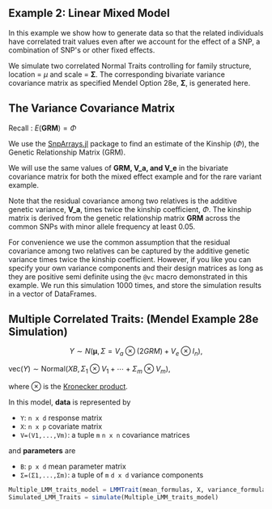 ## Example 2: Linear Mixed Model

In this example we show how to generate data so that the related individuals have correlated trait values even after we account for the effect of a SNP, a combination of SNP's or other fixed effects.


We simulate two correlated Normal Traits controlling for family structure, location = $\mu$ and scale = $\mathbf\Sigma$. 
The corresponding bivariate variance covariance matrix as specified Mendel Option 28e, $\mathbf{\Sigma}$, is generated here.

## The Variance Covariance Matrix

Recall : $E(\mathbf{GRM}) = \Phi$

We use the [SnpArrays.jl](https://github.com/OpenMendel/SnpArrays.jl) package to find an estimate of the Kinship ($\Phi$), the Genetic Relationship Matrix (GRM). 

We will use the same values of $\textbf{GRM, V_a, and V_e}$ in the bivariate covariance matrix for both the mixed effect example and for the rare variant example.

Note that the residual covariance among two relatives is the additive genetic variance, $\textbf{V_a}$, times twice the kinship coefficient, $\Phi$. The kinship matrix is derived from the genetic relationship matrix $\textbf{GRM}$ across the common SNPs with minor allele frequency at least 0.05.

For convenience we use the common assumption that the residual covariance among two relatives can be captured by the additive genetic variance times twice the kinship coefficient. However, if you like you can specify your own variance components and their design matrices as long as they are positive semi definite using the `@vc` macro demonstrated in this example. We run this simulation 1000 times, and store the simulation results in a vector of DataFrames.


## Multiple Correlated Traits: (Mendel Example 28e Simulation)

$$Y \sim N(\mathbf{\mu},\Sigma  = V_{a} \otimes (2GRM) + V_{e} \otimes I_{n}) ,$$

$\text{vec}(Y) \sim \text{Normal}(X B, \Sigma_1 \otimes V_1 + \cdots + \Sigma_m \otimes V_m),$

where $\otimes$ is the [Kronecker product](https://en.wikipedia.org/wiki/Kronecker_product).

In this model, **data** is represented by  

* `Y`: `n x d` response matrix  
* `X`: `n x p` covariate matrix  
* `V=(V1,...,Vm)`: a tuple `m` `n x n` covariance matrices  

and **parameters** are  

* `B`: `p x d` mean parameter matrix  
* `Σ=(Σ1,...,Σm)`: a tuple of `m` `d x d` variance components  



```julia
Multiple_LMM_traits_model = LMMTrait(mean_formulas, X, variance_formula)
Simulated_LMM_Traits = simulate(Multiple_LMM_traits_model)
```
